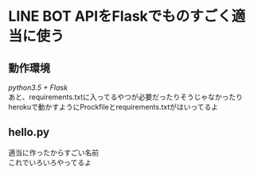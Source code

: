 # LINE BOT APIをFlaskでものすごく適当に使う
## 動作環境
*python3.5 + Flask*  
あと、requirements.txtに入ってるやつが必要だったりそうじゃなかったり  
herokuで動かすようにProckfileとrequirements.txtがはいってるよ  
## hello.py
適当に作ったからすごい名前  
これでいろいろやってるよ  
